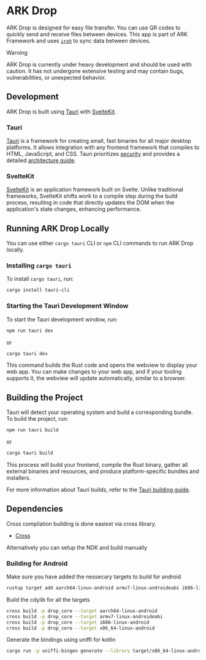 # ARK Drop

ARK Drop is designed for easy file transfer. You can use QR codes to quickly send and receive files between devices. This app is part of ARK Framework and uses [`iroh`](https://iroh.computer/docs) to sync data between devices.

> [!WARNING]
> ARK Drop is currently under heavy development and should be used with caution. It has not undergone extensive testing and may contain bugs, vulnerabilities, or unexpected behavior.

## Development

ARK Drop is built using [Tauri](https://tauri.app/) with [SvelteKit](https://kit.svelte.dev/).

### Tauri

[Tauri](https://tauri.app/) is a framework for creating small, fast binaries for all major desktop platforms. It allows integration with any frontend framework that compiles to HTML, JavaScript, and CSS. Tauri prioritizes [security](https://tauri.app/v1/guides/development/security) and provides a detailed [architecture guide](https://tauri.app/v1/guides/architecture/).

### SvelteKit

[SvelteKit](https://kit.svelte.dev/) is an application framework built on Svelte. Unlike traditional frameworks, SvelteKit shifts work to a compile step during the build process, resulting in code that directly updates the DOM when the application's state changes, enhancing performance.

## Running ARK Drop Locally

You can use either `cargo tauri` CLI or `npm` CLI commands to run ARK Drop locally.

### Installing `cargo tauri`

To install `cargo tauri`, run:

```sh
cargo install tauri-cli
```

### Starting the Tauri Development Window

To start the Tauri development window, run:

```sh
npm run tauri dev
```

or

```sh
cargo tauri dev
```

This command builds the Rust code and opens the webview to display your web app. You can make changes to your web app, and if your tooling supports it, the webview will update automatically, similar to a browser.

## Building the Project

Tauri will detect your operating system and build a corresponding bundle. To build the project, run:

```sh
npm run tauri build
```

or

```sh
cargo tauri build
```

This process will build your frontend, compile the Rust binary, gather all external binaries and resources, and produce platform-specific bundles and installers.

For more information about Tauri builds, refer to the [Tauri building guide](https://tauri.app/v1/guides/building/).

## Dependencies

Cross compilation building is done easiest via cross library.

- [Cross](https://github.com/cross-rs/cross)

Alternatively you can setup the NDK and build manually

### Building for Android

Make sure you have added the nessecary targets to build for android

```sh
rustup target add aarch64-linux-android armv7-linux-androideabi i686-linux-android
```

Build the cdylib for all the targets

```sh
cross build -p drop_core --target aarch64-linux-android
cross build -p drop_core --target armv7-linux-androideabi
cross build -p drop_core --target i686-linux-android
cross build -p drop_core --target x86_64-linux-android
```

Generate the bindings using uniffi for kotlin

```sh
cargo run -p uniffi-bingen generate --library target/x86_64-linux-android/debug/libdrop_core.so --language=kotlin --out-dir ./bindings
```
